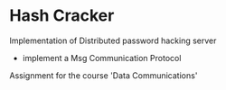 # Hash Cracker
Implementation of Distributed password hacking server
* implement a Msg Communication Protocol

Assignment for the course 'Data Communications'